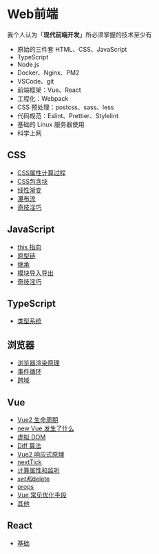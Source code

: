 # Web前端

我个人认为「**现代前端开发**」所必须掌握的技术至少有

- 原始的三件套 HTML、CSS、JavaScript
- TypeScript
- Node.js
- Docker、Nginx、PM2
- VSCode、git
- 前端框架：Vue、React
- 工程化：Webpack
- CSS 预处理：postcss、sass、less
- 代码规范：Eslint、Prettier、Stylelint
- 基础的 Linux 服务器使用
- 科学上网

## CSS

- [CSS属性计算过程](./css/CSS属性计算过程)
- [CSS包含块](./css/CSS包含块)
- [线性渐变](./css/线性渐变)
- [瀑布流](./css/瀑布流)
- [奇技淫巧](./css/奇技淫巧)

## JavaScript

- [this 指向](./javascript/this指向)
- [原型链](./javascript/原型链)
- [继承](./javascript/继承)
- [模块导入导出](./javascript/模块导入导出)
- [奇技淫巧](./javascript/奇技淫巧)

## TypeScript

- [类型系统](./typescript/类型系统)

## 浏览器

- [浏览器渲染原理](./browser/浏览器渲染原理)
- [事件循环](./browser/事件循环)
- [跨域](./browser/跨域)

## Vue

- [Vue2 生命周期](./vue/Vue2生命周期)
- [new Vue 发生了什么](./vue/newVue)
- [虚拟 DOM](./vue/虚拟DOM)
- [Diff 算法](./vue/Diff算法)
- [Vue2 响应式原理](./vue/Vue2响应式原理)
- [nextTick](./vue/nextTick)
- [计算属性和监听](./vue/计算属性和监听)
- [$set和$delete](./vue/$set和$delete)
- [props](./vue/props)
- [Vue 常见优化手段](./vue/Vue常见优化手段)
- [其他](./vue/其他)

## React

- [基础](./react/基础)
